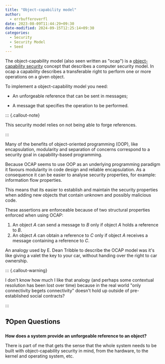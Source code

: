 ```yaml
---
title: "Object-capability model"
author:
  - errbufferoverfl
date: 2023-08-09T11:44:29+09:30
date-modified: 2024-09-15T12:25:14+09:30
categories:
  - Security
  - Security Model
  - Seed
---
```

The object-capability model (also seen written as "ocap") is a [object-capability security](object-capability%20security) concept that describes a computer security model. In ocap a capability describes a transferable right to perform one or more operations on a given object.

To implement a object-capability model you need:

- An unforgeable reference that can be sent in messages;

- A message that specifies the operation to be performed.

::: {.callout-note}

This security model relies on not being able to forge references.

:::

Many of the benefits of object-oriented programming (OOP), like encapsulation, modularity and separation of concerns correspond to a security goal in capability-based programming.

Because OCAP seems to use OOP as an underlying programming paradigm it favours modularity in code design and reliable encapsulation. As a consequence it can be easier to analyse security properties, for example: information flow properties.

This means that its easier to establish and maintain the security properties when adding new objects that contain unknown and possibly malicious code.

These assertions are enforceable because of two structural properties enforced when using OCAP:

1. An object *A* can send a message to *B* only if object *A* holds a reference to *B*.
2. An object *A* can obtain a reference to *C* only if object *A* receives a message containing a reference to *C*.

An analogy used by E. Dean Tribble to describe the OCAP model was it's like giving a valet the key to your car, without handing over the right to car ownership.

::: {.callout-warning}

I don't know how much I like that analogy (and perhaps some contextual resolution has been lost over time) because in the real world "only connectivity begets connectivity" doesn't hold up outside of pre-established social contracts?

:::

## ❓Open Questions

**How does a system provide an unforgeable reference to an object?**

There is part of me that gets the sense that the whole system needs to be built with object-capability security in mind, from the hardware, to the kernel and operating system, etc.
